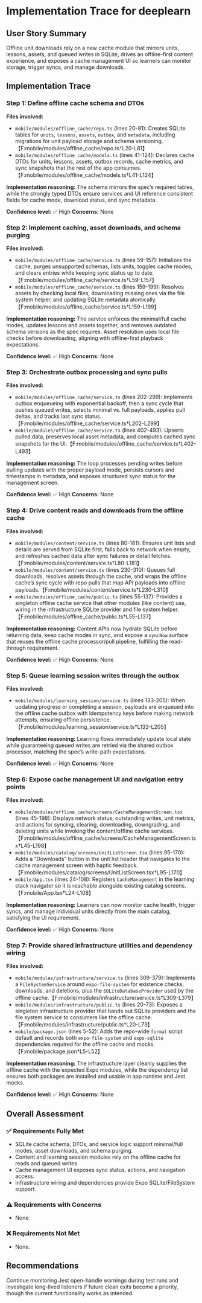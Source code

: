 # Implementation Trace for deeplearn

## User Story Summary
Offline unit downloads rely on a new cache module that mirrors units, lessons, assets, and queued writes in SQLite, drives an offline-first content experience, and exposes a cache management UI so learners can monitor storage, trigger syncs, and manage downloads.

## Implementation Trace

### Step 1: Define offline cache schema and DTOs
**Files involved:**
- `mobile/modules/offline_cache/repo.ts` (lines 20-81): Creates SQLite tables for `units`, `lessons`, `assets`, `outbox`, and `metadata`, including migrations for unit payload storage and schema versioning.【F:mobile/modules/offline_cache/repo.ts†L20-L81】
- `mobile/modules/offline_cache/models.ts` (lines 41-124): Declares cache DTOs for units, lessons, assets, outbox records, cache metrics, and sync snapshots that the rest of the app consumes.【F:mobile/modules/offline_cache/models.ts†L41-L124】

**Implementation reasoning:**
The schema mirrors the spec’s required tables, while the strongly typed DTOs ensure services and UI reference consistent fields for cache mode, download status, and sync metadata.

**Confidence level:** ✅ High
**Concerns:** None

### Step 2: Implement caching, asset downloads, and schema purging
**Files involved:**
- `mobile/modules/offline_cache/service.ts` (lines 59-157): Initializes the cache, purges unsupported schemas, lists units, toggles cache modes, and clears entries while keeping sync status up to date.【F:mobile/modules/offline_cache/service.ts†L59-L157】
- `mobile/modules/offline_cache/service.ts` (lines 159-199): Resolves assets by checking local files, downloading missing ones via the file system helper, and updating SQLite metadata atomically.【F:mobile/modules/offline_cache/service.ts†L159-L199】

**Implementation reasoning:**
The service enforces the minimal/full cache modes, updates lessons and assets together, and removes outdated schema versions as the spec requires. Asset resolution uses local file checks before downloading, aligning with offline-first playback expectations.

**Confidence level:** ✅ High
**Concerns:** None

### Step 3: Orchestrate outbox processing and sync pulls
**Files involved:**
- `mobile/modules/offline_cache/service.ts` (lines 202-299): Implements outbox enqueueing with exponential backoff, then a sync cycle that pushes queued writes, selects minimal vs. full payloads, applies pull deltas, and tracks last sync status.【F:mobile/modules/offline_cache/service.ts†L202-L299】
- `mobile/modules/offline_cache/service.ts` (lines 402-493): Upserts pulled data, preserves local asset metadata, and computes cached sync snapshots for the UI.【F:mobile/modules/offline_cache/service.ts†L402-L493】

**Implementation reasoning:**
The loop processes pending writes before pulling updates with the proper payload mode, persists cursors and timestamps in metadata, and exposes structured sync status for the management screen.

**Confidence level:** ✅ High
**Concerns:** None

### Step 4: Drive content reads and downloads from the offline cache
**Files involved:**
- `mobile/modules/content/service.ts` (lines 80-181): Ensures unit lists and details are served from SQLite first, falls back to network when empty, and refreshes cached data after sync failures or detail fetches.【F:mobile/modules/content/service.ts†L80-L181】
- `mobile/modules/content/service.ts` (lines 230-310): Queues full downloads, resolves assets through the cache, and wraps the offline cache’s sync cycle with repo pulls that map API payloads into offline payloads.【F:mobile/modules/content/service.ts†L230-L310】
- `mobile/modules/offline_cache/public.ts` (lines 55-137): Provides a singleton offline cache service that other modules (like content) use, wiring in the infrastructure SQLite provider and file system helper.【F:mobile/modules/offline_cache/public.ts†L55-L137】

**Implementation reasoning:**
Content APIs now hydrate SQLite before returning data, keep cache modes in sync, and expose a `syncNow` surface that reuses the offline cache processor/pull pipeline, fulfilling the read-through requirement.

**Confidence level:** ✅ High
**Concerns:** None

### Step 5: Queue learning session writes through the outbox
**Files involved:**
- `mobile/modules/learning_session/service.ts` (lines 133-205): When updating progress or completing a session, payloads are enqueued into the offline cache outbox with idempotency keys before making network attempts, ensuring offline persistence.【F:mobile/modules/learning_session/service.ts†L133-L205】

**Implementation reasoning:**
Learning flows immediately update local state while guaranteeing queued writes are retried via the shared outbox processor, matching the spec’s write-path expectations.

**Confidence level:** ✅ High
**Concerns:** None

### Step 6: Expose cache management UI and navigation entry points
**Files involved:**
- `mobile/modules/offline_cache/screens/CacheManagementScreen.tsx` (lines 45-198): Displays network status, outstanding writes, unit metrics, and actions for syncing, clearing, downloading, downgrading, and deleting units while invoking the content/offline cache services.【F:mobile/modules/offline_cache/screens/CacheManagementScreen.tsx†L45-L198】
- `mobile/modules/catalog/screens/UnitListScreen.tsx` (lines 95-170): Adds a “Downloads” button in the unit list header that navigates to the cache management screen with haptic feedback.【F:mobile/modules/catalog/screens/UnitListScreen.tsx†L95-L170】
- `mobile/App.tsx` (lines 24-108): Registers `CacheManagement` in the learning stack navigator so it is reachable alongside existing catalog screens.【F:mobile/App.tsx†L24-L108】

**Implementation reasoning:**
Learners can now monitor cache health, trigger syncs, and manage individual units directly from the main catalog, satisfying the UI requirement.

**Confidence level:** ✅ High
**Concerns:** None

### Step 7: Provide shared infrastructure utilities and dependency wiring
**Files involved:**
- `mobile/modules/infrastructure/service.ts` (lines 309-379): Implements a `FileSystemService` around `expo-file-system` for existence checks, downloads, and deletions, plus the `SQLiteDatabaseProvider` used by the offline cache.【F:mobile/modules/infrastructure/service.ts†L309-L379】
- `mobile/modules/infrastructure/public.ts` (lines 20-73): Exposes a singleton infrastructure provider that hands out SQLite providers and the file system service to consumers like the offline cache.【F:mobile/modules/infrastructure/public.ts†L20-L73】
- `mobile/package.json` (lines 5-52): Adds the repo-wide `format` script default and records both `expo-file-system` and `expo-sqlite` dependencies required for the offline cache and mocks.【F:mobile/package.json†L5-L52】

**Implementation reasoning:**
The infrastructure layer cleanly supplies the offline cache with the expected Expo modules, while the dependency list ensures both packages are installed and usable in app runtime and Jest mocks.

**Confidence level:** ✅ High
**Concerns:** None

## Overall Assessment

### ✅ Requirements Fully Met
- SQLite cache schema, DTOs, and service logic support minimal/full modes, asset downloads, and schema purging.
- Content and learning session modules rely on the offline cache for reads and queued writes.
- Cache management UI exposes sync status, actions, and navigation access.
- Infrastructure wiring and dependencies provide Expo SQLite/FileSystem support.

### ⚠️ Requirements with Concerns
- None.

### ❌ Requirements Not Met
- None.

## Recommendations
Continue monitoring Jest open-handle warnings during test runs and investigate long-lived listeners if future clean exits become a priority, though the current functionality works as intended.
